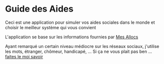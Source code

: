 # Guide des Aides

Ceci est une application pour simuler vos aides sociales dans le monde et choisir le meilleur système qui vous convient

L'application se base sur les informations fournies par [Mes Allocs](https://www.mes-allocs.fr)

Ayant remarqué un certain niveau médiocre sur les réseaux sociaux, j'utilise les mots, étranger, chômeur, handicapé, ... Si ça ne vous plait pas ben ... [faites le moi savoir](https://politicall.com/fr/profiles/nazimboudeffa/)
